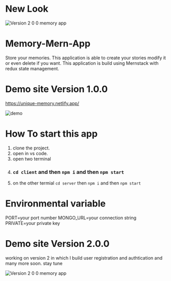 # New Look
![Version 2 0 0 memory app](https://user-images.githubusercontent.com/51259303/134485308-0c3e94b2-0f27-41f1-a888-8d44fef20a80.PNG)
# Memory-Mern-App
Store your memories. This application is able to create your stories modify it or even delete if you want. This application is build using Mernstack with redux state management.
# Demo site Version 1.0.0
https://unique-memory.netlify.app/

![demo](https://user-images.githubusercontent.com/51259303/132956356-91220e7b-8c85-47fc-9032-ee52e48dc0ac.PNG)

# How To start this app
1. clone the project.
2. open in vs code.
3. open two terminal
4. ### `cd client` and then `npm i` and then  `npm start`
5. on the other termial `cd server` then  `npm i` and then `npm start`

# Environmental variable
PORT=your port number
MONGO_URL=your connection string
PRIVATE=your private key

# Demo site Version 2.0.0
working on version 2 in which I build user registration and authtication and many more soon. stay tune

![Version 2 0 0 memory app](https://user-images.githubusercontent.com/51259303/134485308-0c3e94b2-0f27-41f1-a888-8d44fef20a80.PNG)

